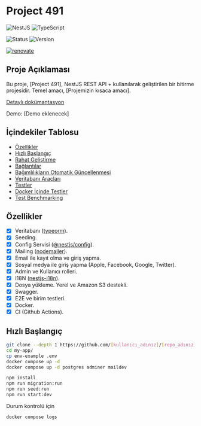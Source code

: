 # Project 491

![NestJS](https://img.shields.io/badge/NestJS-v7.0.0-red?logo=nestjs)
![TypeScript](https://img.shields.io/badge/TypeScript-v4.0-blue?logo=typescript)

![Status](https://img.shields.io/badge/status-development-yellowgreen)
![Version](https://img.shields.io/badge/version-0.0.1-blue)

[![renovate](https://img.shields.io/badge/renovate-enabled-%231A1F6C?logo=renovatebot)](https://app.renovatebot.com/dashboard)

## Proje Açıklaması

Bu proje, [Project 491], NestJS REST API +  kullanılarak geliştirilen bir bitirme projesidir. Temel amacı, [Projemizin kısaca amacı].

[Detaylı dokümantasyon](/docs/readme.md)

Demo: [Demo eklenecek]

## İçindekiler Tablosu

- [Özellikler](#özellikler)
- [Hızlı Başlangıç](#hızlı-başlangıç)
- [Rahat Geliştirme](#rahat-geliştirme)
- [Bağlantılar](#bağlantılar)
- [Bağımlılıkların Otomatik Güncellenmesi](#bağımlılıkların-otomatik-güncellenmesi)
- [Veritabanı Araçları](#veritabanı-araçları)
- [Testler](#testler)
- [Docker İçinde Testler](#docker-içinde-testler)
- [Test Benchmarking](#test-benchmarking)

## Özellikler

- [x] Veritabanı ([typeorm](https://www.npmjs.com/package/typeorm)).
- [x] Seeding.
- [x] Config Servisi ([@nestjs/config](https://www.npmjs.com/package/@nestjs/config)).
- [x] Mailing ([nodemailer](https://www.npmjs.com/package/nodemailer)).
- [x] Email ile kayıt olma ve giriş yapma.
- [x] Sosyal medya ile giriş yapma (Apple, Facebook, Google, Twitter).
- [x] Admin ve Kullanıcı rolleri.
- [x] I18N ([nestjs-i18n](https://www.npmjs.com/package/nestjs-i18n)).
- [x] Dosya yükleme. Yerel ve Amazon S3 destekli.
- [x] Swagger.
- [x] E2E ve birim testleri.
- [x] Docker.
- [x] CI (Github Actions).

## Hızlı Başlangıç

```bash
git clone --depth 1 https://github.com/[kullanıcı_adınız]/[repo_adınız].git my-app
cd my-app/
cp env-example .env
docker compose up -d
docker compose up -d postgres adminer maildev

npm install
npm run migration:run
npm run seed:run
npm run start:dev
```

Durum kontrolü için

```bash
docker compose logs
```
